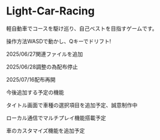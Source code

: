 # Light-Car-Racing

軽自動車でコースを駆け巡り、自己ベストを目指すゲームです。

操作方法WASDで動かし、Qキーでドリフト!

2025/06/27関連ファイルを追加

2025/06/28調整の為配布停止

2025/07/16配布再開

今後追加する予定の機能

タイトル画面で車種の選択項目を追加予定、誠意制作中

ローカル通信でマルチプレイ機能搭載予定

車のカスタマイズ機能を追加予定
